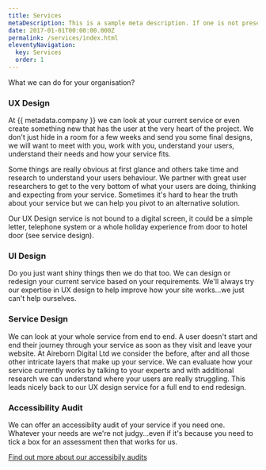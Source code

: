 ```yaml
---
title: Services
metaDescription: This is a sample meta description. If one is not present in your page/post's front matter, the default metadata.desciption will be used instead.
date: 2017-01-01T00:00:00.000Z
permalink: /services/index.html
eleventyNavigation:
  key: Services
  order: 1
---
```


What we can do for your organisation?

### UX Design
At {{ metadata.company }} we can look at your current service or even create something new that has the user at the very heart of the project. We don't just hide in a room for a few weeks and send you some final designs, we will want to meet with you, work with you, understand your users, understand their needs and how your service fits.

Some things are really obvious at first glance and others take time and research to understand your users behaviour. We partner with great user researchers to get to the very bottom of what your users are doing, thinking and expecting from your service. Sometimes it's hard to hear the truth about your service but we can help you pivot to an alternative solution.

Our UX Design service is not bound to a digital screen, it could be a simple letter, telephone system or a whole holiday experience from door to hotel door (see service design).

### UI Design
Do you just want shiny things then we do that too. We can design or redesign your current service based on your requirements. We'll always try our expertise in UX design to help improve how your site works...we just can't help ourselves.

### Service Design
We can look at your whole service from end to end. A user doesn't start and end their journey through your service as soon as they visit and leave your website. At Aireborn Digital Ltd we consider the before, after and all those other intricate layers that make up your service. We can evaluate how your service currently works by talking to your experts and with additional research we can understand where your users are really struggling. This leads nicely back to our UX design service for a full end to end redesign.

### Accessibility Audit
We can offer an accessibilty audit of your service if you need one. Whatever your needs are we're not judgy...even if it's because you need to tick a box for an assessment then that works for us. 

[Find out more about our accessibily audits](/accessibility-audit)